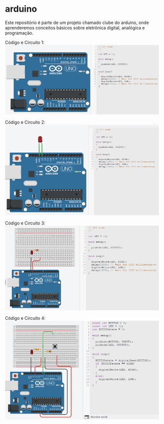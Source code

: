 # arduino

Este repositório é parte de um projeto chamado clube do arduino, onde aprenderemos conceitos básicos sobre eletrônica digital, analógica e programação.

Código e Circuito 1:
<img src="/img/code01.PNG" alt="Code01"/>

Código e Circuito 2:
<img src="/img/code02.PNG" alt="Code02"/>

Código e Circuito 3:
<img src="/img/code03.PNG" alt="Code03"/>

Código e Circuito 4:
<img src="/img/code04.PNG" alt="Code04"/>

